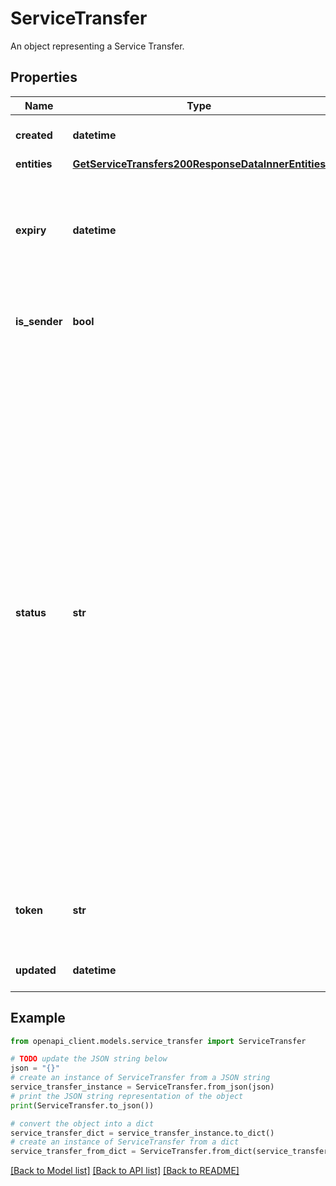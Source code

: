 # ServiceTransfer

An object representing a Service Transfer.

## Properties

Name | Type | Description | Notes
------------ | ------------- | ------------- | -------------
**created** | **datetime** | When this transfer was created. | [optional] 
**entities** | [**GetServiceTransfers200ResponseDataInnerEntities**](GetServiceTransfers200ResponseDataInnerEntities.md) |  | [optional] 
**expiry** | **datetime** | When this transfer expires. Transfers will automatically expire 24 hours after creation. | [optional] 
**is_sender** | **bool** | If the requesting account created this transfer. | [optional] 
**status** | **str** | The status of the transfer request.  &#x60;accepted&#x60;: The transfer has been accepted by another user and is currently in progress. Transfers can take up to 3 hours to complete.  &#x60;canceled&#x60;: The transfer has been canceled by the sender.  &#x60;completed&#x60;: The transfer has completed successfully.  &#x60;failed&#x60;: The transfer has failed after initiation.  &#x60;pending&#x60;: The transfer is ready to be accepted.  &#x60;stale&#x60;: The transfer has exceeded its expiration date. It can no longer be accepted or canceled. | [optional] 
**token** | **str** | The token used to identify and accept or cancel this transfer. | [optional] 
**updated** | **datetime** | When this transfer was last updated. | [optional] 

## Example

```python
from openapi_client.models.service_transfer import ServiceTransfer

# TODO update the JSON string below
json = "{}"
# create an instance of ServiceTransfer from a JSON string
service_transfer_instance = ServiceTransfer.from_json(json)
# print the JSON string representation of the object
print(ServiceTransfer.to_json())

# convert the object into a dict
service_transfer_dict = service_transfer_instance.to_dict()
# create an instance of ServiceTransfer from a dict
service_transfer_from_dict = ServiceTransfer.from_dict(service_transfer_dict)
```
[[Back to Model list]](../README.md#documentation-for-models) [[Back to API list]](../README.md#documentation-for-api-endpoints) [[Back to README]](../README.md)


